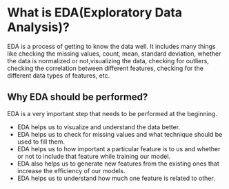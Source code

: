 # What is EDA(Exploratory Data Analysis)?
EDA is a process of getting to know the data well. It includes many things like checking the missing values, count, mean, standard deviation, whether the data is normalized or 
not,visualizing the data, checking for outliers, checking the correlation between different features, checking for the different data types of features, etc.

## Why EDA should be performed?
 EDA is a very important step that needs to be performed at the beginning.  
* EDA helps us to visualize and understand the data better.
* EDA helps us to check for missing values and what technique should be used to fill them.
* EDA helps us to how important a particular feature is to us and whether or not to include that feature while training our model.
* EDA also helps us to generate new features from the existing ones that increase the efficiency of our models.
* EDA helps us to understand how much one feature is related to other.